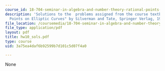 ```yaml
---
course_id: 18-704-seminar-in-algebra-and-number-theory-rational-points-on-elliptic-curves-fall-2004
description: 'Solutions to the  problems assigned from the course textbook: "Rational
  Points on Elliptic Curves" by Silverman and Tate, Springer Verlag, 1992.'
file_location: /coursemedia/18-704-seminar-in-algebra-and-number-theory-rational-points-on-elliptic-curves-fall-2004/3a75ea4daf6b92599b7d101c5d07f4a0_hw10_sols.pdf
file_type: application/pdf
layout: pdf
title: hw10_sols.pdf
type: course
uid: 3a75ea4daf6b92599b7d101c5d07f4a0

---
```

None